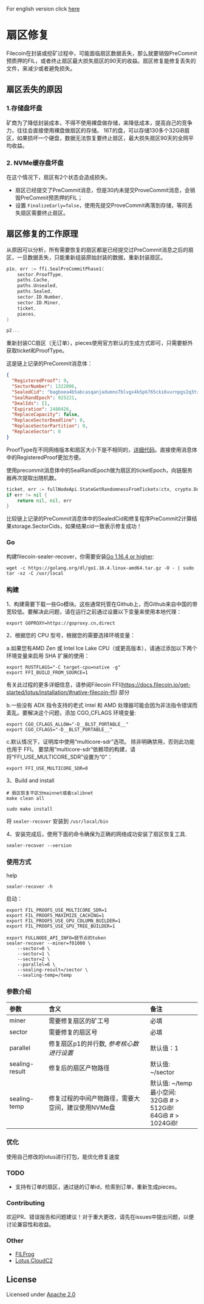 For english version click [here](./README.md)
# 扇区修复

Filecoin在封装或挖矿过程中，可能面临扇区数据丢失，那么就要销毁PreCommit预质押的FIL，或者终止扇区最大损失扇区的90天的收益。扇区修复能修复丢失的文件，来减少或者避免损失。

## 扇区丢失的原因

### 1.存储盘坏盘
矿商为了降低封装成本，不得不使用裸盘做存储，来降低成本，提高自己的竞争力，往往会直接使用裸盘做扇区的存储。
16T的盘，可以存储130多个32GiB扇区，如果损坏一个硬盘，数据无法恢复要终止扇区，最大损失扇区90天的全网平均收益。

### 2. NVMe缓存盘坏盘
   在这个情况下，扇区有2个状态会造成损失。
   - 扇区已经提交了PreCommit消息，但是30内未提交ProveCommit消息，会销毁PreCommit预质押的FIL；
   - 设置 `FinalizeEarly=false`，使用先提交ProveCommit再落到存储，等同丢失扇区需要终止扇区。

## 扇区修复的工作原理

从原因可以分析，所有需要恢复的扇区都是已经提交过PreCommit消息之后的扇区，一旦数据丢失，只能重新组装原始封装的数据，重新封装扇区。

```go
p1o, err := ffi.SealPreCommitPhase1(
    sector.ProofType,
    paths.Cache,
    paths.Unsealed,
    paths.Sealed,
    sector.ID.Number,
    sector.ID.Miner,
    ticket,
    pieces,
)

p2...
```
重新封装CC扇区（无订单），pieces使用官方默认的生成方式即可，只需要额外获取ticket和ProofType。

这是链上记录的PreCommit消息体：
```json
{
  "RegisteredProof": 9,
  "SectorNumber": 1322006,
  "SealedCid": "bagboea4b5abcasqanjadumno7blvgx4k5pk765cki6vurnpgs2q3trt2trkznhj3",
  "SealRandEpoch": 925221,
  "DealIds": [],
  "Expiration": 2480426,
  "ReplaceCapacity": false,
  "ReplaceSectorDeadline": 0,
  "ReplaceSectorPartition": 0,
  "ReplaceSector": 0
}
```
ProofType在不同网络版本和扇区大小下是不相同的，[详细代码]( https://github.com/filecoin-project/lotus/blob/7a38cd9286fbe8c4faf7b1f4737b6ff4dd94d011/chain/actors/builtin/miner/miner.go#L263 )。直接使用消息体中的RegisteredProof更加方便。

使用precommit消息体中的SealRandEpoch做为扇区的ticketEpoch，向链服务器再次提取出随机数。

```go
ticket, err := fullNodeApi.StateGetRandomnessFromTickets(ctx, crypto.DomainSeparationTag_SealRandomness, ticketEpoch, buf.Bytes(), ts.Key())
if err != nil {
    return nil, nil, err
}
```

比较链上记录的PreCommit消息体中的SealedCid和修复程序PreCommit2计算结果storage.SectorCids，如果结果cid一致表示修复成功！


### Go

构建filecoin-sealer-recover，你需要安装[Go 1.16.4 or higher](https://golang.org/dl/):

```shell
wget -c https://golang.org/dl/go1.16.4.linux-amd64.tar.gz -O - | sudo tar -xz -C /usr/local
```

### 构建
1、构建需要下载一些Go模块。这些通常托管在Github上，而Github来自中国的带宽较低。要解决此问题，请在运行之前通过设置以下变量来使用本地代理：
```shell
export GOPROXY=https://goproxy.cn,direct  
```

2、根据您的 CPU 型号，根据您的需要选择环境变量：

a.如果您有AMD Zen 或 Intel Ice Lake CPU（或更高版本），请通过添加以下两个环境变量来启用 SHA 扩展的使用：
```shell
export RUSTFLAGS="-C target-cpu=native -g"
export FFI_BUILD_FROM_SOURCE=1
```
有关此过程的更多详细信息，请参阅Filecoin FFI(https://docs.filecoin.io/get-started/lotus/installation/#native-filecoin-ffi) 部分

b.一些没有 ADX 指令支持的老式 Intel 和 AMD 处理器可能会因为非法指令错误而紊乱。要解决这个问题，添加 CGO_CFLAGS 环境变量:

```shell
export CGO_CFLAGS_ALLOW="-D__BLST_PORTABLE__"
export CGO_CFLAGS="-D__BLST_PORTABLE__"
```

c.默认情况下，证明库中使用“multicore-sdr”选项。 除非明确禁用，否则此功能也用于 FFI。 要禁用“multicore-sdr”依赖项的构建，请将“FFI_USE_MULTICORE_SDR”设置为“0”：

```shell
export FFI_USE_MULTICORE_SDR=0
```

3、Build and install

```shell
# 扇区恢复不区分mainnet或者calibnet
make clean all

sudo make install
```

将 `sealer-recover` 安装到 `/usr/local/bin`

4、安装完成后，使用下面的命令确保为正确的网络成功安装了扇区恢复工具.

```shell
sealer-recover --version
```

### 使用方式
help

```shell
sealer-recover -h
```

启动：

```shell
export FIL_PROOFS_USE_MULTICORE_SDR=1
export FIL_PROOFS_MAXIMIZE_CACHING=1
export FIL_PROOFS_USE_GPU_COLUMN_BUILDER=1
export FIL_PROOFS_USE_GPU_TREE_BUILDER=1

export FULLNODE_API_INFO=链节点的token
sealer-recover --miner=f01000 \
    --sector=0 \ 
    --sector=1 \ 
    --sector=2 \     
    --parallel=6 \ 
    --sealing-result=/sector \ 
    --sealing-temp=/temp
```

### 参数介绍
| 参数 | 含义 | 备注 |
| :-----| :----- | :----- |
| miner | 需要修复扇区的矿工号  | 必填 |
| sector | 需要修复的扇区号 | 必填 |
| parallel | 修复扇区p1的并行数, _参考核心数进行设置_ | 默认值：1 |
| sealing-result | 修复后的扇区产物路径 | 默认值: ~/sector |
| sealing-temp | 修复过程的中间产物路径，需要大空间，建议使用NVMe盘 | 默认值: ~/temp <br/> 最小空间: <br/> 32GiB # > 512GiB! <br/> 64GiB  # > 1024GiB! |

### 优化
使用自己修改的lotus进行打包，能优化修复速度

### TODO
- 支持有订单的扇区，通过链的订单id，检索到订单，重新生成pieces。

### Contributing
欢迎PR、错误报告和问题建议！对于重大更改，请先在issues中提出问题，以便讨论兼容性和收益。

### Other
- [FILFrog](https://www.froghub.io/)
- [Lotus CloudC2](https://github.com/froghub-io/lotus-cloudc2)

## License

Licensed under [Apache 2.0](https://github.com/froghub-io/filecoin-sealer-recover/blob/main/LICENSE)
